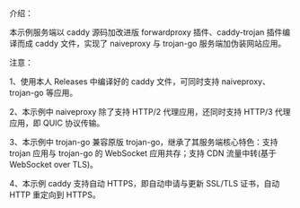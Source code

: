 介绍：

本示例服务端以 caddy 源码加改进版 forwardproxy 插件、caddy-trojan 插件编译而成 caddy 文件，实现了 naiveproxy 与 trojan-go 服务端加伪装网站应用。

注意：

1、使用本人 Releases 中编译好的 caddy 文件，可同时支持 naiveproxy、trojan-go 等应用。

2、本示例中 naiveproxy 除了支持 HTTP/2 代理应用，还同时支持 HTTP/3 代理应用，即 QUIC 协议传输。

3、本示例中 trojan-go 兼容原版 trojan-go，继承了其服务端核心特色：支持 trojan 应用与 trojan-go 的 WebSocket 应用共存；支持 CDN 流量中转(基于 WebSocket over TLS)。

4、本示例 caddy 支持自动 HTTPS，即自动申请与更新 SSL/TLS 证书，自动 HTTP 重定向到 HTTPS。

